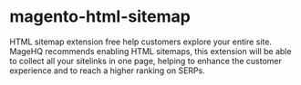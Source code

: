 # magento-html-sitemap
HTML sitemap extension free help customers explore your entire site. MageHQ recommends enabling HTML sitemaps, this extension will be able to collect all your sitelinks in one page, helping to enhance the customer experience and to reach a higher ranking on SERPs.
